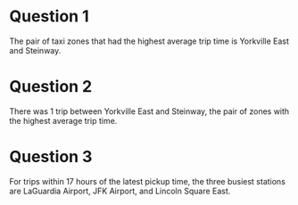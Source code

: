 # Question 1
The pair of taxi zones that had the highest average trip time is Yorkville East and Steinway. 

# Question 2
There was 1 trip between Yorkville East and Steinway, the pair of zones with the highest average trip time. 

# Question 3
For trips within 17 hours of the latest pickup time, the three busiest stations are LaGuardia Airport, JFK Airport, and Lincoln Square East. 